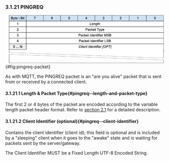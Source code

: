 <!-- transformation-note: left upstream numbering of headings for verification -->
### 3.1.21 PINGREQ

![PINGREQ Packet](images/packet/pingreq.png "PINGREQ Packet"){#fig:pingreq-packet}

As with MQTT, the PINGREQ packet is an "are you alive" packet that is sent from or received by a connected client.

<!-- transformation-note: left upstream numbering of headings for verification -->
#### 3.1.21.1 Length &amp; Packet Type{#pingreq--length-and-packet-type}

The first 2 or 4 bytes of the packet are encoded according to the variable length packet header format.
Refer to [section 2.1](#structure-of-an-mqtt-sn-control-packet) for a detailed description.

<!-- transformation-note: left upstream numbering of headings for verification -->
#### 3.1.21.2 Client Identifier (optional){#pingreq--client-identifier}

Contains the client identifier (client id);
this field is optional and is included by a "sleeping" client when it goes to the "awake" state and is waiting for packets sent by the server/gateway.

The Client Identifier MUST be a Fixed Length UTF-8 Encoded String.

